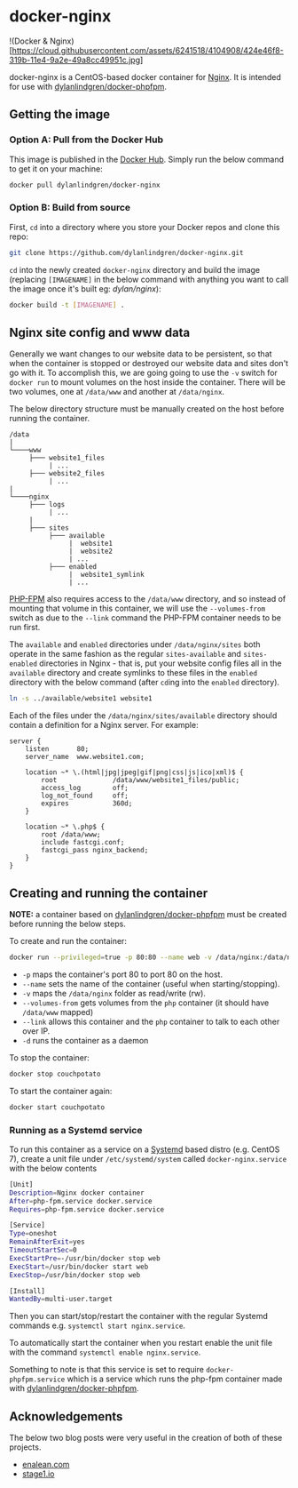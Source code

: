 docker-nginx
================

!(Docker & Nginx)[https://cloud.githubusercontent.com/assets/6241518/4104908/424e46f8-319b-11e4-9a2e-49a8cc49951c.jpg]

docker-nginx is a CentOS-based docker container for [Nginx](http://nginx.org). It is intended for use with [dylanlindgren/docker-phpfpm](https://github.com/dylanlindgren/docker-phpfpm).

## Getting the image
### Option A: Pull from the Docker Hub
This image is published in the [Docker Hub](https://registry.hub.docker.com/). Simply run the below command to get it on your machine:

```bash
docker pull dylanlindgren/docker-nginx
```
### Option B: Build from source
First, `cd` into a directory where you store your Docker repos and clone this repo:

```bash
git clone https://github.com/dylanlindgren/docker-nginx.git
```

`cd` into the newly created `docker-nginx` directory and build the image (replacing `[IMAGENAME]` in the below command with anything you want to call the image once it's built eg: *dylan/nginx*):

```bash
docker build -t [IMAGENAME] .
```

## Nginx site config and www data
Generally we want changes to our website data to be persistent, so that when the container is stopped or destroyed our website data and sites don't go with it. To accomplish this, we are going going to use the `-v` switch for `docker run` to mount volumes on the host inside the container. There will be two volumes, one at `/data/www` and another at `/data/nginx`.

The below directory structure must be manually created on the host before running the container.
```
/data
|
└────www
     ├─── website1_files
          | ...
     ├─── website2_files
          | ...
|
└────nginx
     ├─── logs
          | ...
     |
     ├─── sites
          ├─── available
               |  website1
               |  website2
               | ...
          ├─── enabled
               |  website1_symlink
               | ...
```
[PHP-FPM](https://github.com/dylanlindgren/docker-phpfpm) also requires access to the `/data/www` directory, and so instead of mounting that volume in this container, we will use the `--volumes-from` switch as due to the `--link` command the PHP-FPM container needs to be run first.

The `available` and `enabled` directories under `/data/nginx/sites` both operate in the same fashion as the regular `sites-available` and `sites-enabled` directories in Nginx - that is, put your website config files all in the `available` directory and create symlinks to these files in the `enabled` directory with the below command (after `cd`ing into the `enabled` directory).
```bash
ln -s ../available/website1 website1
```

Each of the files under the `/data/nginx/sites/available` directory should contain a definition for a Nginx server. For example:
```
server {
    listen       80;
    server_name  www.website1.com;

    location ~* \.(html|jpg|jpeg|gif|png|css|js|ico|xml)$ {
        root              /data/www/website1_files/public;
        access_log        off;
        log_not_found     off;
        expires           360d;
    }

    location ~* \.php$ {
        root /data/www;
        include fastcgi.conf;
        fastcgi_pass nginx_backend;
    }
}
```

## Creating and running the container
**NOTE:** a container based on [dylanlindgren/docker-phpfpm](https://github.com/dylanlindgren/docker-phpfpm) must be created before running the below steps.

To create and run the container:
```bash
docker run --privileged=true -p 80:80 --name web -v /data/nginx:/data/nginx:rw --volumes-from php --link php:fpm -d dylanlindgren/docker-nginx
```
 - `-p` maps the container's port 80 to port 80 on the host.
 - `--name` sets the name of the container (useful when starting/stopping).
 - `-v` maps the `/data/nginx` folder as read/write (rw).
 - `--volumes-from`  gets volumes from the `php` container (it should have `/data/www` mapped)
 - `--link` allows this container and the `php` container to talk to each other over IP.
 - `-d` runs the container as a daemon

To stop the container:
```bash
docker stop couchpotato
```

To start the container again:
```bash
docker start couchpotato
```
### Running as a Systemd service
To run this container as a service on a [Systemd](http://www.freedesktop.org/wiki/Software/systemd/) based distro (e.g. CentOS 7), create a unit file under `/etc/systemd/system` called `docker-nginx.service` with the below contents
```bash
[Unit]
Description=Nginx docker container
After=php-fpm.service docker.service
Requires=php-fpm.service docker.service

[Service]
Type=oneshot
RemainAfterExit=yes
TimeoutStartSec=0
ExecStartPre=-/usr/bin/docker stop web
ExecStart=/usr/bin/docker start web
ExecStop=/usr/bin/docker stop web

[Install]
WantedBy=multi-user.target
```
Then you can start/stop/restart the container with the regular Systemd commands e.g. `systemctl start nginx.service`.

To automatically start the container when you restart enable the unit file with the command `systemctl enable nginx.service`.

Something to note is that this service is set to require `docker-phpfpm.service` which is a service which runs the php-fpm container made with  [dylanlindgren/docker-phpfpm](https://github.com/dylanlindgren/docker-phpfpm).

## Acknowledgements
The below two blog posts were very useful in the creation of both of these projects.

 - [enalean.com](http://www.enalean.com/en/Deploy-%20PHP-app-Docker-Nginx-FPM-CentOSSCL)
 - [stage1.io](http://stage1.io/blog/making-docker-containers-communicate/)
